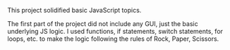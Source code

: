 This project solidified basic JavaScript topics.

The first part of the project did not include any GUI, just the basic underlying JS logic. I used functions, if statements, switch statements, for loops, etc. to make the logic following the rules of Rock, Paper, Scissors.